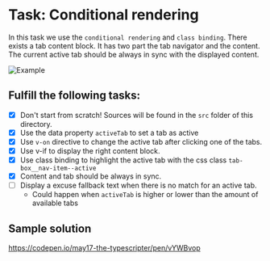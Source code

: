 # Task: Conditional rendering

In this task we use the `conditional rendering` and `class binding`.
There exists a tab content block. It has two part the tab navigator and the content. The current active tab should be always in sync with the displayed content.

![Example](example.gif)

## Fulfill the following tasks:

- [x] Don't start from scratch! Sources will be found in the `src` folder of this directory.
- [x] Use the data property `activeTab` to set a tab as active
- [x] Use `v-on` directive to change the active tab after clicking one of the tabs.
- [x] Use v-if to display the right content block.
- [x] Use class binding to highlight the active tab with the css class `tab-box__nav-item--active`
- [x] Content and tab should be always in sync.
- [ ] Display a excuse fallback text when there is no match for an active tab.
  - Could happen when `activeTab` is higher or lower than the amount of available tabs

## Sample solution

https://codepen.io/may17-the-typescripter/pen/vYWBvop
